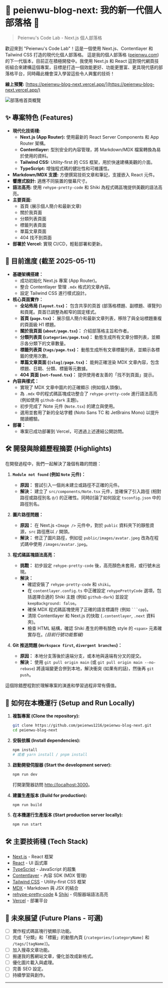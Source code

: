 # 🚧 peienwu-blog-next: 我的新一代個人部落格 🚧

> Peienwu's Code Lab - Next.js 個人部落格

歡迎來到 "Peienwu's Code Lab"！這是一個使用 Next.js、Contentlayer 和 Tailwind CSS 打造的現代化個人部落格。
這是我的個人部落格 ([peienwu.com](https://peienwu.com/)) 的下一代版本，目前正在積極開發中。我使用 Next.js 和 React 這對現代網頁技術組合來建構這個專案，目標是打造一個效能更好、功能更豐富、更具現代感的部落格平台，同時藉此機會深入學習這些令人興奮的技術！

**線上預覽:** [https://peienwu-blog-next.vercel.app/](https://peienwu-blog-next.vercel.app/)

![部落格首頁概覽](https://github.com/user-attachments/assets/58a2d7c9-67eb-4e29-9989-b700b833a64a)

## ✨ 專案特色 (Features)

* **現代化技術棧:**
    * **Next.js (App Router):** 使用最新的 React Server Components 和 App Router 架構。
    * **Contentlayer:** 型別安全的內容管理，將 Markdown/MDX 檔案轉換為易於使用的資料。
    * **Tailwind CSS:** Utility-first 的 CSS 框架，用於快速建構美觀的介面。
    * **TypeScript:** 增強程式碼的健壯性和可維護性。
* **Markdown/MDX 支援:** 方便撰寫技術文章和筆記，支援嵌入 React 元件。
* **響應式設計:** 適應不同裝置的螢幕尺寸。
* **語法高亮:** 使用 `rehype-pretty-code` 和 Shiki 為程式碼區塊提供美觀的語法高亮。
* **主要頁面:**
    * 首頁 (展示個人簡介和最新文章)
    * 關於我頁面
    * 分類列表頁面
    * 標籤列表頁面
    * 單篇文章頁面
    * 404 找不到頁面
* **部署於 Vercel:** 實現 CI/CD，輕鬆部署和更新。

## 🚀 目前進度 (截至 2025-05-11)

* **基礎架構搭建：**
    * 成功初始化 Next.js 專案 (App Router)。
    * 整合 Contentlayer 管理 `.mdx` 格式的文章內容。
    * 設定 Tailwind CSS 進行樣式設計。
* **核心頁面實作：**
    * **全站佈局 (`layout.tsx`)：** 包含共享的頁首 (部落格標題、副標題、導覽列) 和頁尾。頁首已調整為較窄的固定樣式。
    * **首頁 (`page.tsx`)：** 展示個人簡介和最新文章列表，移除了與全站標題重複的頁面級 H1 標題。
    * **關於我頁面 (`about/page.tsx`)：** 介紹部落格主旨和作者。
    * **分類列表頁 (`categories/page.tsx`)：** 動態生成所有文章分類列表，並顯示各分類下的文章數量。
    * **標籤列表頁 (`tags/page.tsx`)：** 動態生成所有文章標籤列表，並顯示各標籤的使用次數。
    * **單篇文章頁面 (`[slug]/page.tsx`)：** 能夠正確渲染 MDX 文章內容，包含標題、日期、分類、標籤等元數據。
    * **404 頁面 (`not-found.tsx`)：** 提供使用者友善的「找不到頁面」提示。
* **內容與樣式：**
    * 實現了 MDX 文章中圖片的正確顯示 (例如個人頭像)。
    * 為 `.mdx` 中的程式碼區塊成功整合了 `rehype-pretty-code` 進行語法高亮 (例如使用 `github-dark` 主題)。
    * 初步完成了 Note 元件 (`Note.tsx`) 的建立與使用。
    * 選用並套用了新的全站字體 (Noto Sans TC 和 JetBrains Mono) 以提升閱讀體驗。
* **部署：**
    * 專案已成功部署到 Vercel，可透過上述連結公開訪問。

## 🛠️ 開發與除錯歷程摘要 (Highlights)

在開發過程中，我們一起解決了幾個有趣的問題：

1.  **`Module not found` (例如 `Note` 元件)：**
    * **原因：** 嘗試引入一個尚未建立或路徑不正確的元件。
    * **解決：** 建立了 `src/components/Note.tsx` 元件，並確保了引入路徑 (相對路徑或路徑別名 `@/`) 的正確性。同時討論了如何設定 `tsconfig.json` 中的路徑別名。

2.  **圖片路徑問題：**
    * **原因：** 在 Next.js `<Image />` 元件中，對於 `public` 資料夾下的靜態資源，`src` 路徑應以 `/` 開頭。
    * **解決：** 修正了圖片路徑，例如從 `public/images/avatar.jpeg` 改為在程式碼中使用 `/images/avatar.jpeg`。

3.  **程式碼區塊語法高亮：**
    * **挑戰：** 初步設定 `rehype-pretty-code` 後，高亮顏色未套用，或行號未出現。
    * **解決：**
        * 確認安裝了 `rehype-pretty-code` 和 `shiki`。
        * 在 `contentlayer.config.ts` 中正確設定 `rehypePrettyCode` 選項，包括選擇合適的 Shiki 主題 (例如 `github-dark`) 並設定 `keepBackground: false`。
        * 確保 MDX 程式碼區塊使用了正確的語言標識符 (例如 ` ```cpp `)。
        * 清除 Contentlayer 和 Next.js 的快取 (`.contentlayer`, `.next` 資料夾)。
        * 檢查 HTML 結構，確認 Shiki 產生的帶有顏色 style 的 `<span>` 元素確實存在。*(目前行號功能暫緩)*

4.  **Git 推送問題 (`Workspace first`, `divergent branches`)：**
    * **原因：** 本地分支落後於遠端分支，或本地與遠端有分叉的提交。
    * **解決：** 使用 `git pull origin main` (或 `git pull origin main --no-rebase`) 將遠端變更合併到本地，解決衝突 (如果有的話)，然後再 `git push`。

這個除錯歷程對於理解專案的演進和學習過程非常有價值。

## 🚀 如何在本機運行 (Setup and Run Locally)

1.  **複製專案 (Clone the repository):**
    ```bash
    git clone https://github.com/peienwu1216/peienwu-blog-next.git
    cd peienwu-blog-next
    ```

2.  **安裝依賴 (Install dependencies):**
    ```bash
    npm install
    # 或者 yarn install / pnpm install
    ```

3.  **啟動開發伺服器 (Start the development server):**
    ```bash
    npm run dev
    ```
    打開瀏覽器訪問 [http://localhost:3000](http://localhost:3000)。

4.  **建置生產版本 (Build for production):**
    ```bash
    npm run build
    ```

5.  **在本機運行生產版本 (Start production server locally):**
    ```bash
    npm run start
    ```

## 🛠️ 主要技術棧 (Tech Stack)

* [Next.js](https://nextjs.org/) - React 框架
* [React](https://reactjs.org/) - UI 函式庫
* [TypeScript](https://www.typescriptlang.org/) - JavaScript 的超集
* [Contentlayer](https://www.contentlayer.dev/) - 內容 SDK (MDX 管理)
* [Tailwind CSS](https://tailwindcss.com/) - Utility-first CSS 框架
* [MDX](https://mdxjs.com/) - Markdown 與 JSX 的結合
* [rehype-pretty-code](https://rehype-pretty-code.netlify.app/) & [Shiki](https://shiki.style/) - 伺服器端語法高亮
* [Vercel](https://vercel.com/) - 部署平台

## 🔮 未來展望 (Future Plans - 可選)

* [ ] 實作程式碼區塊行號顯示功能。
* [ ] 完成「分類」和「標籤」的動態內頁 (`/categories/[categoryName]` 和 `/tags/[tagName]`)。
* [ ] 加入搜尋文章功能。
* [ ] 搬運我的舊網站文章，優化並改成新格式。
* [ ] 優化圖片載入與處理。
* [ ] 完善 SEO 設定。
* [ ] 持續學習與創作。

---
